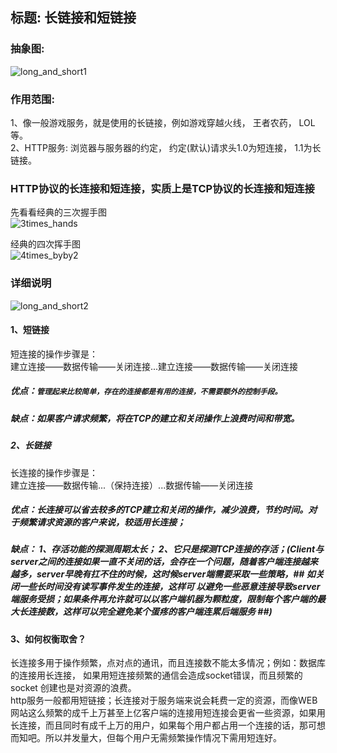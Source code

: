 ## 标题: 长链接和短链接  
### 抽象图:  
![long_and_short1](https://github.com/KissMyLady/Web-of-Python/blob/master/Img/long_short.jpg)  


### 作用范围:  
  1、像一般游戏服务，就是使用的长链接，例如游戏穿越火线， 王者农药， LOL等。  
  2、HTTP服务: 浏览器与服务器的约定， 约定(默认)请求头1.0为短连接， 1.1为长链接。  

### HTTP协议的长连接和短连接，实质上是TCP协议的长连接和短连接  
先看看经典的三次握手图  
![3times_hands](https://github.com/KissMyLady/Web-of-Python/blob/master/Img/3times_hands.png)  

经典的四次挥手图  
![4times_byby2](https://github.com/KissMyLady/Web-of-Python/blob/master/Img/4times_byby2.png)  


### 详细说明  
![long_and_short2](https://github.com/KissMyLady/Web-of-Python/blob/master/Img/long_and_short.jpg)  
#### 1、短链接  
短连接的操作步骤是：  
建立连接——数据传输——关闭连接...建立连接——数据传输——关闭连接  
##### 优点：`管理起来比较简单，存在的连接都是有用的连接，不需要额外的控制手段。 ` 
##### 缺点：如果客户请求频繁，将在TCP的建立和关闭操作上浪费时间和带宽。  


##### 2、长链接  
长连接的操作步骤是：  
建立连接——数据传输...（保持连接）...数据传输——关闭连接  
##### 优点：长连接可以省去较多的TCP建立和关闭的操作，减少浪费，节约时间。对于频繁请求资源的客户来说，较适用长连接；  
##### 缺点： 1、存活功能的探测周期太长；  2、它只是探测TCP连接的存活；(Client与server之间的连接如果一直不关闭的话，会存在一个问题，随着客户端连接越来越多，server早晚有扛不住的时候，这时候server端需要采取一些策略，## 如关闭一些长时间没有读写事件发生的连接，这样可 以避免一些恶意连接导致server端服务受损；如果条件再允许就可以以客户端机器为颗粒度，限制每个客户端的最大长连接数，这样可以完全避免某个蛋疼的客户端连累后端服务 ##)  


#### 3、如何权衡取舍？  
长连接多用于操作频繁，点对点的通讯，而且连接数不能太多情况；例如：数据库的连接用长连接， 如果用短连接频繁的通信会造成socket错误，而且频繁的socket 创建也是对资源的浪费。  
http服务一般都用短链接；长连接对于服务端来说会耗费一定的资源，而像WEB网站这么频繁的成千上万甚至上亿客户端的连接用短连接会更省一些资源，如果用长连接，而且同时有成千上万的用户，如果每个用户都占用一个连接的话，那可想而知吧。所以并发量大，但每个用户无需频繁操作情况下需用短连好。   


